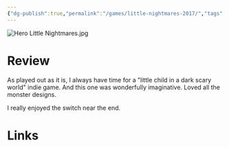 ```yaml
---
{"dg-publish":true,"permalink":"/games/little-nightmares-2017/","tags":["games","streamed"],"created":"2024-07-23","updated":"2025-09-04"}
---
```



![Hero Little Nightmares.jpg](/img/user/Attachments/Hero%20Little%20Nightmares.jpg)

# Review

As played out as it is, I always have time for a "little child in a dark scary world" indie game. And this one was wonderfully imaginative. Loved all the monster designs.

I really enjoyed the switch near the end.

# Links
